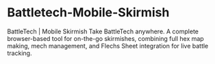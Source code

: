# Battletech-Mobile-Skirmish
BattleTech | Mobile Skirmish  Take BattleTech anywhere. A complete browser-based tool for on-the-go skirmishes, combining full hex map making, mech management, and Flechs Sheet integration for live battle tracking.
